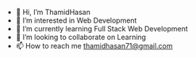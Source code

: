 - 👋 Hi, I’m ThamidHasan
- 👀 I’m interested in Web Development
- 🌱 I’m currently learning Full Stack Web Development
- 💞️ I’m looking to collaborate on Learning
- 📫 How to reach me thamidhasan71@gmail.com

<!---
ThamidHasan/ThamidHasan is a ✨ special ✨ repository because its `README.md` (this file) appears on your GitHub profile.
You can click the Preview link to take a look at your changes.
--->
